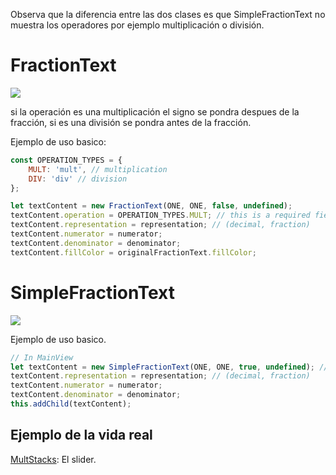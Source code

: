 Observa que la diferencia entre las dos clases es que SimpleFractionText no muestra los operadores por ejemplo multiplicación o división.

# FractionText

![](https://imgur.com/XMLDkEK.gif)

si la operación es una multiplicación el signo se pondra despues de la fracción, si es una división se pondra antes de la fracción.

Ejemplo de uso basico:
```javascript
const OPERATION_TYPES = {
	MULT: 'mult', // multiplication
	DIV: 'div' // division
};

let textContent = new FractionText(ONE, ONE, false, undefined);
textContent.operation = OPERATION_TYPES.MULT; // this is a required field
textContent.representation = representation; // (decimal, fraction)
textContent.numerator = numerator;
textContent.denominator = denominator;
textContent.fillColor = originalFractionText.fillColor;
```

# SimpleFractionText

![](https://imgur.com/4Gyqnzn.gif)

Ejemplo de uso basico.
```javascript
// In MainView
let textContent = new SimpleFractionText(ONE, ONE, true, undefined); // text or fraction
textContent.representation = representation; // (decimal, fraction)
textContent.numerator = numerator;
textContent.denominator = denominator;
this.addChild(textContent);
```

## Ejemplo de la vida real
[MultStacks](https://test.stmath.com/test.html#/game-test/MultStacks): El slider.